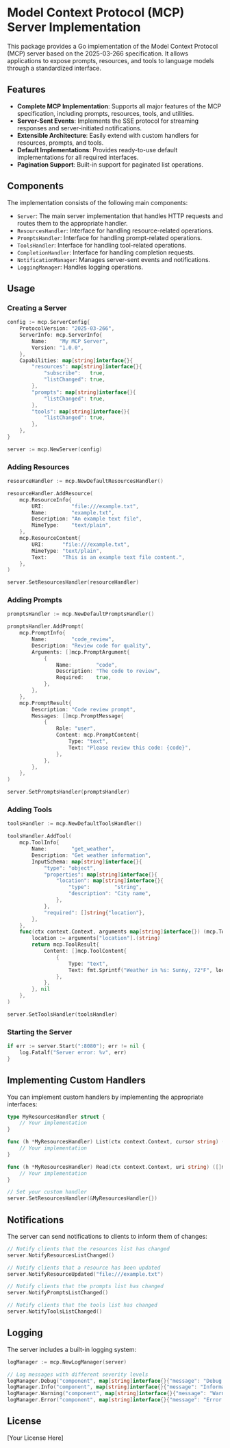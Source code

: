 # Model Context Protocol (MCP) Server Implementation

This package provides a Go implementation of the Model Context Protocol (MCP) server based on the 2025-03-266 specification. It allows applications to expose prompts, resources, and tools to language models through a standardized interface.

## Features

- **Complete MCP Implementation**: Supports all major features of the MCP specification, including prompts, resources, tools, and utilities.
- **Server-Sent Events**: Implements the SSE protocol for streaming responses and server-initiated notifications.
- **Extensible Architecture**: Easily extend with custom handlers for resources, prompts, and tools.
- **Default Implementations**: Provides ready-to-use default implementations for all required interfaces.
- **Pagination Support**: Built-in support for paginated list operations.

## Components

The implementation consists of the following main components:

- `Server`: The main server implementation that handles HTTP requests and routes them to the appropriate handler.
- `ResourcesHandler`: Interface for handling resource-related operations.
- `PromptsHandler`: Interface for handling prompt-related operations.
- `ToolsHandler`: Interface for handling tool-related operations.
- `CompletionHandler`: Interface for handling completion requests.
- `NotificationManager`: Manages server-sent events and notifications.
- `LoggingManager`: Handles logging operations.

## Usage

### Creating a Server

```go
config := mcp.ServerConfig{
    ProtocolVersion: "2025-03-266",
    ServerInfo: mcp.ServerInfo{
        Name:    "My MCP Server",
        Version: "1.0.0",
    },
    Capabilities: map[string]interface{}{
        "resources": map[string]interface{}{
            "subscribe":   true,
            "listChanged": true,
        },
        "prompts": map[string]interface{}{
            "listChanged": true,
        },
        "tools": map[string]interface{}{
            "listChanged": true,
        },
    },
}

server := mcp.NewServer(config)
```

### Adding Resources

```go
resourceHandler := mcp.NewDefaultResourcesHandler()

resourceHandler.AddResource(
    mcp.ResourceInfo{
        URI:         "file:///example.txt",
        Name:        "example.txt",
        Description: "An example text file",
        MimeType:    "text/plain",
    },
    mcp.ResourceContent{
        URI:      "file:///example.txt",
        MimeType: "text/plain",
        Text:     "This is an example text file content.",
    },
)

server.SetResourcesHandler(resourceHandler)
```

### Adding Prompts

```go
promptsHandler := mcp.NewDefaultPromptsHandler()

promptsHandler.AddPrompt(
    mcp.PromptInfo{
        Name:        "code_review",
        Description: "Review code for quality",
        Arguments: []mcp.PromptArgument{
            {
                Name:        "code",
                Description: "The code to review",
                Required:    true,
            },
        },
    },
    mcp.PromptResult{
        Description: "Code review prompt",
        Messages: []mcp.PromptMessage{
            {
                Role: "user",
                Content: mcp.PromptContent{
                    Type: "text",
                    Text: "Please review this code: {code}",
                },
            },
        },
    },
)

server.SetPromptsHandler(promptsHandler)
```

### Adding Tools

```go
toolsHandler := mcp.NewDefaultToolsHandler()

toolsHandler.AddTool(
    mcp.ToolInfo{
        Name:        "get_weather",
        Description: "Get weather information",
        InputSchema: map[string]interface{}{
            "type": "object",
            "properties": map[string]interface{}{
                "location": map[string]interface{}{
                    "type":        "string",
                    "description": "City name",
                },
            },
            "required": []string{"location"},
        },
    },
    func(ctx context.Context, arguments map[string]interface{}) (mcp.ToolResult, error) {
        location := arguments["location"].(string)
        return mcp.ToolResult{
            Content: []mcp.ToolContent{
                {
                    Type: "text",
                    Text: fmt.Sprintf("Weather in %s: Sunny, 72°F", location),
                },
            },
        }, nil
    },
)

server.SetToolsHandler(toolsHandler)
```

### Starting the Server

```go
if err := server.Start(":8080"); err != nil {
    log.Fatalf("Server error: %v", err)
}
```

## Implementing Custom Handlers

You can implement custom handlers by implementing the appropriate interfaces:

```go
type MyResourcesHandler struct {
    // Your implementation
}

func (h *MyResourcesHandler) List(ctx context.Context, cursor string) ([]mcp.ResourceInfo, string, error) {
    // Your implementation
}

func (h *MyResourcesHandler) Read(ctx context.Context, uri string) ([]mcp.ResourceContent, error) {
    // Your implementation
}

// Set your custom handler
server.SetResourcesHandler(&MyResourcesHandler{})
```

## Notifications

The server can send notifications to clients to inform them of changes:

```go
// Notify clients that the resources list has changed
server.NotifyResourcesListChanged()

// Notify clients that a resource has been updated
server.NotifyResourceUpdated("file:///example.txt")

// Notify clients that the prompts list has changed
server.NotifyPromptsListChanged()

// Notify clients that the tools list has changed
server.NotifyToolsListChanged()
```

## Logging

The server includes a built-in logging system:

```go
logManager := mcp.NewLogManager(server)

// Log messages with different severity levels
logManager.Debug("component", map[string]interface{}{"message": "Debug information"})
logManager.Info("component", map[string]interface{}{"message": "Information"})
logManager.Warning("component", map[string]interface{}{"message": "Warning"})
logManager.Error("component", map[string]interface{}{"message": "Error occurred", "error": "details"})
```

## License

[Your License Here]
